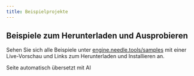 ```yaml
---
title: Beispielprojekte
---
```


<sample src="https://engine.needle.tools/samples-uploads/physics-cannon/" />

## Beispiele zum Herunterladen und Ausprobieren
Sehen Sie sich alle Beispiele unter [engine.needle.tools/samples](https://engine.needle.tools/samples) mit einer Live-Vorschau und Links zum Herunterladen und Installieren an.

<!-- - [Brune Simons 20k](https://engine.needle.tools/samples/buno-simon-20k)
  *Physics*
- [Stencil Portals](https://engine.needle.tools/samples/stencil-portals)
  *URP RenderObject stencil to threejs*
- [Custom Shaders](https://engine.needle.tools/samples/custom-shaders)
  *Unity ShaderGraph to threejs*
- [Sandbox](https://needle-tiny-starter.glitch.me/)
  *Multi-user sandbox builder*
- [VideoPlayer](https://needle-videoplayer-sample.glitch.me/)
  *Minimal Unity VideoPlayer sample*
- [UI Button](https://engine.needle.tools/samples/ui-button)
  *Minimal UI button event sample*
- [Spatial Trigger](https://needle-spatial-trigger-sample.glitch.me/)
  *Define areas in your world and hookup events from Unity*
- and [more](https://engine.needle.tools/samples/)

---

<sample src="https://engine.needle.tools/samples/particles/" />

<video-embed src="https://user-images.githubusercontent.com/5083203/189970610-9f913d5e-4f77-4a64-bc15-beb8220e82cf.mp4" />

<video-embed src="https://user-images.githubusercontent.com/5083203/189973474-2d907e1c-fae3-439f-a349-5fe2c9b25b15.mp4" />

<video-embed src="https://user-images.githubusercontent.com/5083203/190458268-c66bad1e-fd68-4171-85b0-2ce001591650.mp4" />

<sample src="https://engine.needle.tools/samples/stencil-portals/" />

<sample src="https://engine.needle.tools/samples/iframe-content/" /> -->


<!-- <actiongroup>
<action href="https://github.com/needle-tools/needle-engine-samples">Get the samples on github</action>
</actiongroup> -->

Seite automatisch übersetzt mit AI
